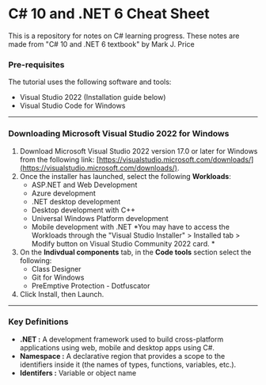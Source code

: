 # C# 10 and .NET 6 Cheat Sheet

This is a repository for notes on C# learning progress. These notes are made from "C# 10 and .NET 6 textbook" by  Mark J. Price

### Pre-requisites

The tutorial uses the following software and tools:
* Visual Studio 2022 (Installation guide below)
* Visual Studio Code for Windows

---
### Downloading Microsoft Visual Studio 2022 for Windows

1. Download Microsoft Visual Studio 2022 version 17.0 or later for Windows from the following link: [https://visualstudio.microsoft.com/downloads/](https://visualstudio.microsoft.com/downloads/).
2. Once the installer has launched, select the following **Workloads**:
	* ASP.NET and Web Development
	* Azure development
	* .NET desktop development
	* Desktop development with C++
	* Universal Windows Platform development
	* Mobile development with .NET
	*You may have to access the Workloads through the "Visual Studio Installer" > Installed tab > Modify button on Visual Studio Community 2022 card. *
3. On the **Indivdual components** tab, in the **Code tools** section select the following:
	* Class Designer
	* Git for Windows
	* PreEmptive Protection - Dotfuscator
4. Click Install, then Launch.

---
### Key Definitions
* **.NET :** A development framework used to build cross-platform applications using web, mobile and desktop apps using C#.
* **Namespace :** A declarative region that provides a scope to the 
identifiers inside it (the names of types, functions, variables, etc.).
* **Identifers :** Variable or object name 